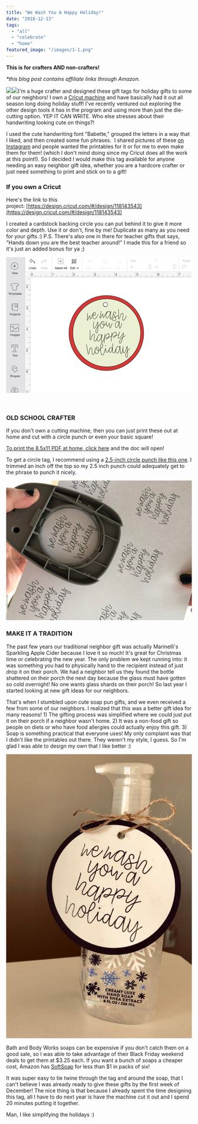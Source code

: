 ```yaml
---
title: "We Wash You A Happy Holiday!"
date: "2018-12-13"
tags:
  - "all"
  - "celebrate"
  - "home"
featured_image: "/images/1-1.png"
---
```


**This is for crafters AND non-crafters!** 

_\*this blog post contains affiliate links through Amazon._

[![](//ws-na.amazon-adsystem.com/widgets/q?_encoding=UTF8&ASIN=B01GSOMVRG&Format=_SL250_&ID=AsinImage&MarketPlace=US&ServiceVersion=20070822&WS=1&tag=freshlymarrie-20)](https://www.amazon.com/Cricut-Explore-Air-2-Mint/dp/B01GSOMVRG/ref=as_li_ss_il?s=arts-crafts&ie=UTF8&qid=1544730095&sr=1-4&keywords=cricut+explore+air+2&th=1&linkCode=li3&tag=freshlymarrie-20&linkId=3da3861afbf4f220b8bd016fb4d0f0ac)![](https://ir-na.amazon-adsystem.com/e/ir?t=freshlymarrie-20&l=li3&o=1&a=B01GSOMVRG)I'm a huge crafter and designed these gift tags for holiday gifts to some of our neighbors! I own a [Cricut machine](https://amzn.to/2C9NwQy) and have basically had it out all season long doing holiday stuff! I've recently ventured out exploring the other design tools it has in the program and using more than just the die-cutting option. YEP IT CAN WRITE. Who else stresses about their handwriting looking cute on things?!

I used the cute handwriting font "Babette," grouped the letters in a way that I liked, and then created some fun phrases.  I shared pictures of these [on Instagram](https://www.instagram.com/freshlymarried/) and people wanted the printables for it or for me to even make them for them! (which I don't mind doing since my Cricut does all the work at this point!). So I decided I would make this tag available for anyone needing an easy neighbor gift idea, whether you are a hardcore crafter or just need something to print and stick on to a gift!

### If you own a Cricut

Here's the link to this project: [https://design.cricut.com/#/design/118143543](https://design.cricut.com/#/design/118143543)

I created a cardstock backing circle you can put behind it to give it more color and depth. Use it or don't, fine by me! Duplicate as many as you need for your gifts :) P.S. There's also one in there for teacher gifts that says, "Hands down you are the best teacher around!" I made this for a friend so it's just an added bonus for ya ;)

[![cricut tags, cricut holiday tag, soap tags, soap gift tags, soap gift, soap puns, soap gift pun, cricut design tag, neighbor gift ideas, ](/images/Screen-Shot-2018-12-13-at-12.12.03-PM.png)](https://freshlymarried.com/wp-content/uploads/2018/12/Screen-Shot-2018-12-13-at-12.12.03-PM.png)

 

### OLD SCHOOL CRAFTER

If you don't own a cutting machine, then you can just print these out at home and cut with a circle punch or even your basic square!

[To print the 8.5x11 PDF at home, click here](https://freshlymarried.com/wp-content/uploads/2018/12/2.pdf) and the doc will open!

To get a circle tag, I recommend using a [2.5-inch circle punch like this one](https://amzn.to/2Es4U5v). I trimmed an inch off the top so my 2.5 inch punch could adequately get to the phrase to punch it nicely.

[![cricut tags, cricut holiday tag, soap tags, soap gift tags, soap gift, soap puns, soap gift pun, cricut design tag, neighbor gift ideas, ](/images/IMG_4143.jpg)](https://freshlymarried.com/wp-content/uploads/2018/12/IMG_4143.jpg)

### MAKE IT A TRADITION

The past few years our traditional neighbor gift was actually Marinelli's Sparkling Apple Cider because I love it so much! It's great for Christmas time or celebrating the new year. The only problem we kept running into: it was something you had to physically hand to the recipient instead of just drop it on their porch. We had a neighbor tell us they found the bottle shattered on their porch the next day because the glass must have gotten so cold overnight! No one wants glass shards on their porch! So last year I started looking at new gift ideas for our neighbors.

That's when I stumbled upon cute soap pun gifts, and we even received a few from some of our neighbors. I realized that this was a better gift idea for many reasons! 1) The gifting process was simplified where we could just put it on their porch if a neighbor wasn't home. 2) It was a non-food gift so people on diets or who have food allergies could actually enjoy this gift. 3) Soap is something practical that everyone uses! My only complaint was that I didn't like the printables out there. They weren't my style, I guess. So I'm glad I was able to design my own that I like better :)

[![](/images/IMG_2818-5-671x1024.jpg)](https://freshlymarried.com/wp-content/uploads/2018/12/IMG_2818-5.jpg)

Bath and Body Works soaps can be expensive if you don't catch them on a good sale, so I was able to take advantage of their Black Friday weekend deals to get them at $3.25 each. If you want a bunch of soaps a cheaper cost, Amazon has [SoftSoap](https://amzn.to/2LdWwr1) for less than $1 in packs of six!

It was super easy to tie twine through the tag and around the soap, that I can't believe I was already ready to give these gifts by the first week of December! The nice thing is that because I already spent the time designing this tag, all I have to do next year is have the machine cut it out and I spend 20 minutes putting it together.

Man, I like simplifying the holidays :)
